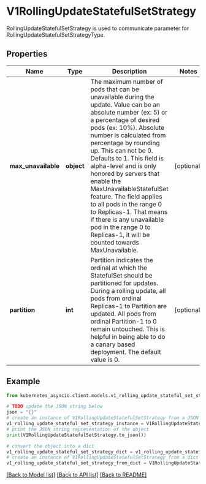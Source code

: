 # V1RollingUpdateStatefulSetStrategy

RollingUpdateStatefulSetStrategy is used to communicate parameter for RollingUpdateStatefulSetStrategyType.

## Properties

Name | Type | Description | Notes
------------ | ------------- | ------------- | -------------
**max_unavailable** | **object** | The maximum number of pods that can be unavailable during the update. Value can be an absolute number (ex: 5) or a percentage of desired pods (ex: 10%). Absolute number is calculated from percentage by rounding up. This can not be 0. Defaults to 1. This field is alpha-level and is only honored by servers that enable the MaxUnavailableStatefulSet feature. The field applies to all pods in the range 0 to Replicas-1. That means if there is any unavailable pod in the range 0 to Replicas-1, it will be counted towards MaxUnavailable. | [optional] 
**partition** | **int** | Partition indicates the ordinal at which the StatefulSet should be partitioned for updates. During a rolling update, all pods from ordinal Replicas-1 to Partition are updated. All pods from ordinal Partition-1 to 0 remain untouched. This is helpful in being able to do a canary based deployment. The default value is 0. | [optional] 

## Example

```python
from kubernetes_asyncio.client.models.v1_rolling_update_stateful_set_strategy import V1RollingUpdateStatefulSetStrategy

# TODO update the JSON string below
json = "{}"
# create an instance of V1RollingUpdateStatefulSetStrategy from a JSON string
v1_rolling_update_stateful_set_strategy_instance = V1RollingUpdateStatefulSetStrategy.from_json(json)
# print the JSON string representation of the object
print(V1RollingUpdateStatefulSetStrategy.to_json())

# convert the object into a dict
v1_rolling_update_stateful_set_strategy_dict = v1_rolling_update_stateful_set_strategy_instance.to_dict()
# create an instance of V1RollingUpdateStatefulSetStrategy from a dict
v1_rolling_update_stateful_set_strategy_from_dict = V1RollingUpdateStatefulSetStrategy.from_dict(v1_rolling_update_stateful_set_strategy_dict)
```
[[Back to Model list]](../README.md#documentation-for-models) [[Back to API list]](../README.md#documentation-for-api-endpoints) [[Back to README]](../README.md)


